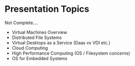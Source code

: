 Presentation Topics
===================
Not Complete....

- Virtual Machines Overview
- Distributed File Systems
- Virtual Desktops as a Service (Daas vs VDI etc.)
- Cloud Computing 
- High Performance Computing (OS / Filesystem concerns)
- OS for Embedded Systems
